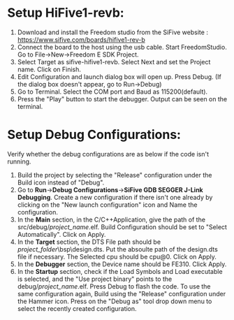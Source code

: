 Setup HiFive1-revb:
===================

1. Download and install the Freedom studio from the SiFive website : https://www.sifive.com/boards/hifive1-rev-b
2. Connect the board to the host using the usb cable. Start FreedomStudio. Go to File->New->Freedom E SDK Project. 
3. Select Target as sifive-hifive1-revb. Select Next and set the Project name. Click on Finish. 
4. Edit Configuration and launch dialog box will open up. Press Debug. (If the dialog box doesn't appear, go to Run->Debug)
5. Go to Terminal. Select the COM port and Baud as 115200(default).
6. Press the "Play" button to start the debugger. Output can be seen on the terminal.

Setup Debug Configurations:
===========================

Verify whether the debug configurations are as below if the code isn't running. 
1. Build the project by selecting the "Release" configuration under the Build icon instead of "Debug".
2. Go to **Run**->**Debug Configurations**->**SiFive GDB SEGGER J-Link Debugging**. Create a new configuration if there isn't one already by clicking on the "New launch configuration" icon and Name the configuration. 
3. In the **Main** section, in the C/C++Application, give the path of the src/debug/*project_name*.elf. Build Configuration should be set to "Select Automatically". Click on Apply.
4. In the **Target** section, the DTS File path should be *project_folder*\bsp\design.dts. Put the absoulte path of the design.dts file if necessary. The Selected cpu should be cpu@0. Click on Apply.
5.  In the **Debugger** section, the Device name should be FE310. Click Apply.
6.  In the **Startup** section, check if the Load Symbols and Load executable is selected, and the "Use project binary" points to the debug/*project_name*.elf. Press Debug to flash the code.
To use the same configuration again, Build using the "Release" configuration under the Hammer icon. Press on the "Debug as" tool drop down menu to select the recently created configuration. 